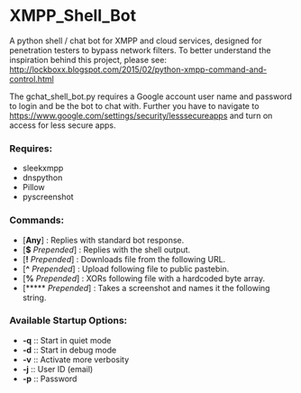 # XMPP_Shell_Bot
A python shell / chat bot for XMPP and cloud services, designed for penetration testers to bypass network filters.
To better understand the inspiration behind this project, please see: http://lockboxx.blogspot.com/2015/02/python-xmpp-command-and-control.html

The gchat_shell_bot.py requires a Google account user name and password to login and be the bot to chat with. 
Further you have to navigate to https://www.google.com/settings/security/lesssecureapps and turn on access for less secure apps.

### Requires:
  - sleekxmpp
  - dnspython
  - Pillow
  - pyscreenshot

### Commands:
- [**Any**] : Replies with standard bot response.
- [**$** *Prepended*] : Replies with the shell output.
- [**!** *Prepended*] : Downloads file from the following URL.
- [**^** *Prepended*] : Upload following file to public pastebin.
- [**%** *Prepended*] : XORs following file with a hardcoded byte array.
- [***** *Prepended*] : Takes a screenshot and names it the following string.

### Available Startup Options:
- **-q** :: Start in quiet mode
- **-d** :: Start in debug mode
- **-v** :: Activate more verbosity
- **-j** :: User ID (email)
- **-p** :: Password



